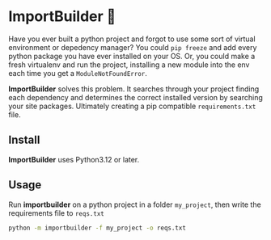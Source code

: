 # ImportBuilder :construction_worker:

Have you ever built a python project and forgot to use some sort of virtual environment or depedency manager? You could `pip freeze` and add every python package you have ever installed on your OS. Or, you could make a fresh virtualenv and run the project, installing a new module into the env each time you get a `ModuleNotFoundError`.

**ImportBuilder** solves this problem. It searches through your project finding each dependency and determines the correct installed version by searching your site packages. Ultimately creating a pip compatible `requirements.txt` file.

## Install
**ImportBuilder** uses Python3.12 or later.

## Usage
Run **importbuilder** on a python project in a folder `my_project`, then write the requirements file to `reqs.txt`

```sh
python -m importbuilder -f my_project -o reqs.txt
```